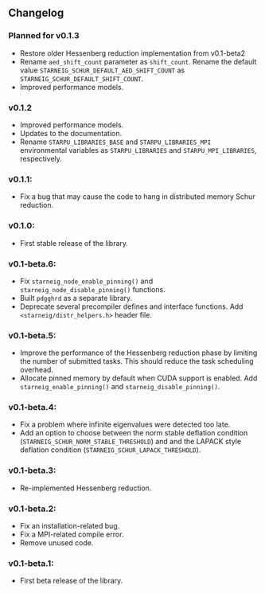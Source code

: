 ## Changelog

### Planned for v0.1.3
 - Restore older Hessenberg reduction implementation from v0.1-beta2
 - Rename `aed_shift_count` parameter as `shift_count`. Rename the default value
   `STARNEIG_SCHUR_DEFAULT_AED_SHIFT_COUNT` as
   `STARNEIG_SCHUR_DEFAULT_SHIFT_COUNT`.
 - Improved performance models.

### v0.1.2
 - Improved performance models.
 - Updates to the documentation.
 - Rename `STARPU_LIBRARIES_BASE` and `STARPU_LIBRARIES_MPI` environmental
   variables as `STARPU_LIBRARIES` and `STARPU_MPI_LIBRARIES`, respectively.

### v0.1.1:
 - Fix a bug that may cause the code to hang in distributed memory  Schur
   reduction.

### v0.1.0:
 - First stable release of the library.

### v0.1-beta.6:
 - Fix `starneig_node_enable_pinning()` and `starneig_node_disable_pinning()`
   functions.
 - Built `pdgghrd` as a separate library.
 - Deprecate several precompiler defines and interface functions. Add
   `<starneig/distr_helpers.h>` header file.

### v0.1-beta.5:
 - Improve the performance of the Hessenberg reduction phase by limiting
   the number of submitted tasks. This should reduce the task scheduling
   overhead.
 - Allocate pinned memory by default when CUDA support is enabled. Add
   `starneig_enable_pinning()` and `starneig_disable_pinning()`.

### v0.1-beta.4:
 - Fix a problem where infinite eigenvalues were detected too late.
 - Add an option to choose between the norm stable deflation condition
   (`STARNEIG_SCHUR_NORM_STABLE_THRESHOLD`) and and the LAPACK style deflation
   condition (`STARNEIG_SCHUR_LAPACK_THRESHOLD`).

### v0.1-beta.3:
 - Re-implemented Hessenberg reduction.

### v0.1-beta.2:
 - Fix an installation-related bug.
 - Fix a MPI-related compile error.
 - Remove unused code.

### v0.1-beta.1:
 - First beta release of the library.
